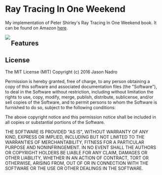 Ray Tracing In One Weekend
========

My implementation of Peter Shirley's Ray Tracing In One Weekend book.  It can be found on Amazon [here](http://www.amazon.com/Ray-Tracing-Weekend-Peter-Shirley-ebook/dp/B01B5AODD8/).

<img align="left" src="https://github.com/jnadro/RayTracingInOneWeekend/blob/master/munsell.png">


Features
--------


License
-------

The MIT License (MIT)
Copyright (c) 2016 Jason Nadro

Permission is hereby granted, free of charge, to any person obtaining a copy of this software and associated documentation files (the "Software"), to deal in the Software without restriction, including without limitation the rights to use, copy, modify, merge, publish, distribute, sublicense, and/or sell copies of the Software, and to permit persons to whom the Software is furnished to do so, subject to the following conditions:

The above copyright notice and this permission notice shall be included in all copies or substantial portions of the Software.

THE SOFTWARE IS PROVIDED "AS IS", WITHOUT WARRANTY OF ANY KIND, EXPRESS OR IMPLIED, INCLUDING BUT NOT LIMITED TO THE WARRANTIES OF MERCHANTABILITY, FITNESS FOR A PARTICULAR PURPOSE AND NONINFRINGEMENT. IN NO EVENT SHALL THE AUTHORS OR COPYRIGHT HOLDERS BE LIABLE FOR ANY CLAIM, DAMAGES OR OTHER LIABILITY, WHETHER IN AN ACTION OF CONTRACT, TORT OR OTHERWISE, ARISING FROM, OUT OF OR IN CONNECTION WITH THE SOFTWARE OR THE USE OR OTHER DEALINGS IN THE SOFTWARE.